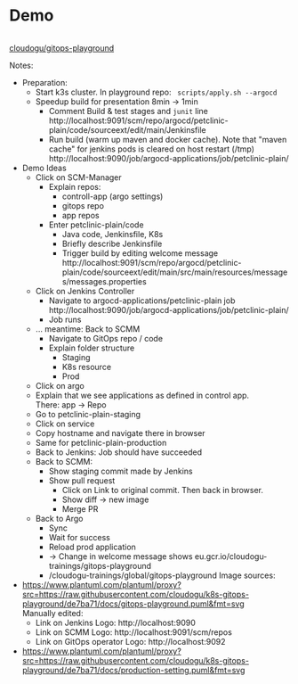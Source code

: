 # Demo
<!-- .slide: id="demo" -->

<img data-src="images/gitops-playground.svg" width="65%" />

<i class='fab fa-github'></i> [cloudogu/gitops-playground](https://github.com/cloudogu/gitops-playground)

Notes:
* Preparation:
  * Start k3s cluster. In playground repo: ` scripts/apply.sh --argocd`
  * Speedup build for presentation 8min -> 1min
    * Comment Build & test stages and `junit` line  
      http://localhost:9091/scm/repo/argocd/petclinic-plain/code/sourceext/edit/main/Jenkinsfile
    * Run build (warm up maven and docker cache). Note that "maven cache" for jenkins pods is cleared on host restart (/tmp)  
      http://localhost:9090/job/argocd-applications/job/petclinic-plain/
* Demo Ideas
  * Click on SCM-Manager
    * Explain repos:
      * controll-app (argo settings)
      * gitops repo
      * app repos
    * Enter petclinic-plain/code
      * Java code, Jenkinsfile, K8s
      * Briefly describe Jenkinsfile
      * Trigger build by editing welcome message
        http://localhost:9091/scm/repo/argocd/petclinic-plain/code/sourceext/edit/main/src/main/resources/messages/messages.properties
  * Click on Jenkins Controller
    * Navigate to argocd-applications/petclinic-plain job  
      http://localhost:9090/job/argocd-applications/job/petclinic-plain/
    * Job runs
  * ... meantime: Back to SCMM
    * Navigate to GitOps repo / code
    * Explain folder structure
      * Staging
      * K8s resource
      * Prod
  * Click on argo
  * Explain that we see applications as defined in control app.  
    There: app -> Repo
  * Go to petclinic-plain-staging
  * Click on service
  * Copy hostname and navigate there in browser
  * Same for petclinic-plain-production
  * Back to Jenkins: Job should have succeeded
  * Back to SCMM:
    * Show staging commit made by Jenkins
    * Show pull request
      * Click on Link to original commit. Then back in browser.
      * Show diff -> new image
      * Merge PR
  * Back to Argo
    * Sync
    * Wait for success
    * Reload prod application
    * -> Change in welcome message shows
      eu.gcr.io/cloudogu-trainings/gitops-playground
    * /cloudogu-trainings/global/gitops-playground
Image sources:
* https://www.plantuml.com/plantuml/proxy?src=https://raw.githubusercontent.com/cloudogu/k8s-gitops-playground/de7ba71/docs/gitops-playground.puml&fmt=svg  
  Manually edited:
  * Link on Jenkins Logo: http://localhost:9090
  * Link on SCMM Logo: http://localhost:9091/scm/repos
  * Link on GitOps operator Logo: http://localhost:9092
* https://www.plantuml.com/plantuml/proxy?src=https://raw.githubusercontent.com/cloudogu/k8s-gitops-playground/de7ba71/docs/production-setting.puml&fmt=svg
  